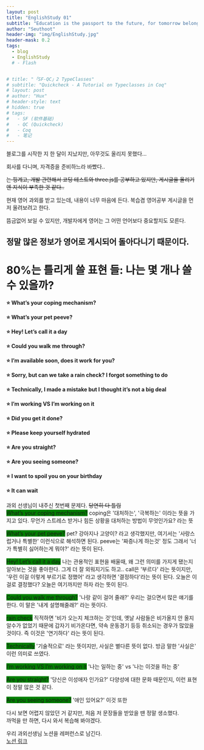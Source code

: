 ```yaml
---
layout: post
title: "EnglishStudy 01"
subtitle: "Education is the passport to the future, for tomorrow belongs to those who prepare for it today."
author: "Seuthoot"
header-img: "img/EnglishStudy.jpg"
header-mask: 0.2
tags:
  - blog
  - EnglishStudy
  # - Flash


# title: "「SF-QC」2 TypeClasses"
# subtitle: "Quickcheck - A Tutorial on Typeclasses in Coq"
# layout: post
# author: "Hux"
# header-style: text
# hidden: true
# tags:
#   - SF (软件基础)
#   - QC (Quickcheck)
#   - Coq
#   - 笔记
---
```




<!-- #![](/img/in-post/post-start-01.jpg) -->

블로그를 시작한 지 한 달이 지났지만, 아무것도 올리지 못했다...<br>

회사를 다니며, 자격증을 준비하느라 바빴다.. <br>

~~는 핑계고, 개발 관련해서 코딩 테스트와 three.js를 공부하고 있지만, 게시글을 올리기엔 지식이 부족한 것 같다..~~<br>

현재 영어 과외를 받고 있는데, 내용이 너무 마음에 든다. 복습겸 영어공부 게시글을 먼저 올려보려고 한다.<br>

뜸금없어 보일 수 있지만, 개발자에게 영어는 그 어떤 언어보다 중요할지도 모른다. <br>

정말 많은 정보가 영어로 게시되어 돌아다니기 때문이다.<br>
-------------
# 80%는 틀리게 쓸 표현 들: 나는 몇 개나 쓸 수 있을까?
**⭐ What’s your coping mechanism?**<br>

**⭐ What’s your pet peeve?**<br>

**⭐ Hey! Let’s call it a day**<br>

**⭐ Could you walk me through?**<br>

**⭐ I’m available soon, does it work for you?**<br>

**⭐ Sorry, but can we take a rain check? I forgot something to do**<br>

**⭐ Technically, I made a mistake but I thought it’s not a big deal**<br>

**⭐ I’m working VS I’m working on it**<br>

**⭐ Did you get it done?**<br>

**⭐ Please keep yourself hydrated**<br>

**⭐ Are you straight?**<br>

**⭐ Are you seeing someone?**<br>

**⭐ I want to spoil you on your birthday**<br>

**⭐ It can wait**<br>

과외 선생님이 내주신 첫번째 문제다. ~~당연히 다 틀림~~<br>
<span style="background-color: green;">What’s your coping mechanism?</span> coping은 '대처하는', '극복하는' 이라는 뜻을 가지고 있다. 무언가 스트레스 받거나 힘든 상황을 대처하는 방법이 무엇인가요? 라는 뜻<br>

<span style="background-color: green;">What’s your pet peeve?</span> pet? 강아지나 고양이? 라고 생각했지만, 여기서는 '사랑스럽거나 특별한' 이런식으로 해석하면 된다. peeve는 '짜증나게 하는것' 정도 그래서 '너가 특별히 싫어하는게 뭐야?' 라는 뜻이 된다.<br>

<span style="background-color: green;">Hey! Let’s call it a day</span> 나는 관용적인 표현을 배울때, 왜 그런 의미를 가지게 됐는지 알아보는 것을 좋아한다. 그게 더 잘 외워지기도 하고.. call은 '부르다' 라는 뜻이지만, '우린 이걸 이렇게 부르기로 정했어' 라고 생각하면 '결정하다'라는 뜻이 된다. 오늘은 이걸로 결정했다? 오늘은 여기까지만 하자 라는 뜻이 된다.<br>

<span style="background-color: green;">Could you walk me through?</span> '나랑 같이 걸어 줄래?' 우리는 걸으면서 많은 얘기를 한다. 이 말은 '내게 설명해줄래?' 라는 뜻이다.<br>

<span style="background-color: green;">rain check</span> 직적하면 '비가 오는지 체크하는 것'인데, 옛날 사람들은 비가올지 안 올지 알수가 없었기 때문에 갑자기 비가온다면, 약속 운동경기 등등 취소되는 경우가 많았을 것이다. 즉 이것은 '연기하다' 라는 뜻이 된다.<br>

<span style="background-color: green;">Technically</span> '기술적으로' 라는 뜻이지만, 사실은 별다른 뜻이 없다. 방금 말한 '사실은' 이런 의미로 쓰였다.<br>

<span style="background-color: green;">I’m working VS I’m working on it</span> '나는 일하는 중' vs '나는 이것을 하는 중'<br>

<span style="background-color: green;">Are you straight?</span> '당신은 이성애자 인가요?' 다양성에 대한 문화 때문인지, 이런 표현이 정말 많은 것 같다.<br>

<span style="background-color: green;">Are you seeing someone?</span> '애인 있어요?' 이것 또한<br>

다시 보면 어렵지 않았던 거 같지만, 처음 저 문장들을 받았을 땐 정말 생소했다.<br>
까먹을 만 하면, 다시 와서 복습해 봐야겠다.<br>

우리 과외선생님 노션을 레퍼런스로 남긴다.<br>
[노션 링크](https://wonnieworld.notion.site/Tech-English-tutoring-en-126faba5b99f815793ddecd5e646f727)

